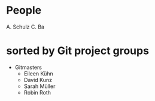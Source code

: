 # People
A. Schulz
C. Ba

# sorted by Git project groups

* Gitmasters
	* Eileen Kühn
	* David Kunz
	* Sarah Müller
	* Robin Roth

